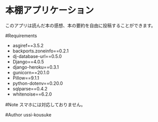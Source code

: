 # 本棚アプリケーション
このアプリは読んだ本の感想、本の要約を自由に投稿することができます。

#Requirements

- asgiref==3.5.2
- backports.zoneinfo==0.2.1
- dj-database-url==0.5.0
- Django==4.0.5
- django-heroku==0.3.1
- gunicorn==20.1.0
- Pillow==9.1.1
- python-dotenv==0.20.0
- sqlparse==0.4.2
- whitenoise==6.2.0

#Note
スマホには対応しておりません。

#Author
ussi-kousuke


